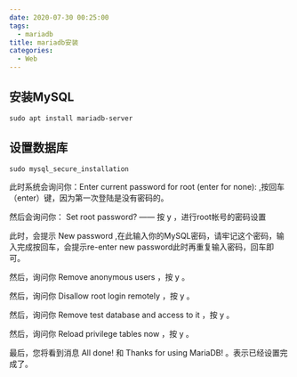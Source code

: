 ```yaml
---
date: 2020-07-30 00:25:00
tags:
  - mariadb
title: mariadb安装
categories:
  - Web
---
```


## 安装MySQL

`sudo apt install mariadb-server`

## 设置数据库

`sudo mysql_secure_installation`

此时系统会询问你：Enter current password for root (enter for none): ,按回车（enter）键，因为第一次登陆是没有密码的。

然后会询问你： Set root password? —— 按 y ，进行root帐号的密码设置

此时，会提示 New password ,在此输入你的MySQL密码，请牢记这个密码，输入完成按回车，会提示re-enter new password此时再重复输入密码，回车即可。

然后，询问你 Remove anonymous users ，按 y 。

然后，询问你 Disallow root login remotely ，按 y 。

然后，询问你 Remove test database and access to it ，按 y 。

然后，询问你 Reload privilege tables now ，按 y 。

最后，您将看到消息 All done! 和 Thanks for using MariaDB! 。表示已经设置完成了。